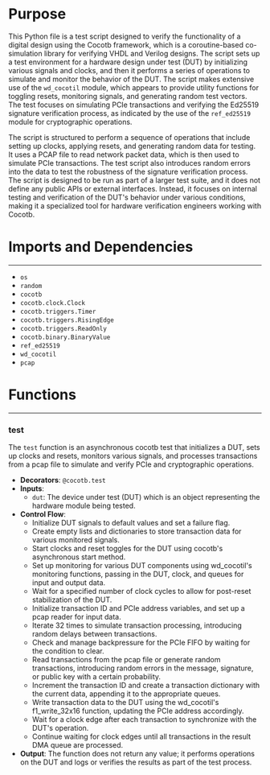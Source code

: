 # Purpose
This Python file is a test script designed to verify the functionality of a digital design using the Cocotb framework, which is a coroutine-based co-simulation library for verifying VHDL and Verilog designs. The script sets up a test environment for a hardware design under test (DUT) by initializing various signals and clocks, and then it performs a series of operations to simulate and monitor the behavior of the DUT. The script makes extensive use of the `wd_cocotil` module, which appears to provide utility functions for toggling resets, monitoring signals, and generating random test vectors. The test focuses on simulating PCIe transactions and verifying the Ed25519 signature verification process, as indicated by the use of the `ref_ed25519` module for cryptographic operations.

The script is structured to perform a sequence of operations that include setting up clocks, applying resets, and generating random data for testing. It uses a PCAP file to read network packet data, which is then used to simulate PCIe transactions. The test script also introduces random errors into the data to test the robustness of the signature verification process. The script is designed to be run as part of a larger test suite, and it does not define any public APIs or external interfaces. Instead, it focuses on internal testing and verification of the DUT's behavior under various conditions, making it a specialized tool for hardware verification engineers working with Cocotb.
# Imports and Dependencies

---
- `os`
- `random`
- `cocotb`
- `cocotb.clock.Clock`
- `cocotb.triggers.Timer`
- `cocotb.triggers.RisingEdge`
- `cocotb.triggers.ReadOnly`
- `cocotb.binary.BinaryValue`
- `ref_ed25519`
- `wd_cocotil`
- `pcap`


# Functions

---
### test<!-- {{#callable:firedancer/src/wiredancer/sim/top_f1/test.test}} -->
The `test` function is an asynchronous cocotb test that initializes a DUT, sets up clocks and resets, monitors various signals, and processes transactions from a pcap file to simulate and verify PCIe and cryptographic operations.
- **Decorators**: `@cocotb.test`
- **Inputs**:
    - `dut`: The device under test (DUT) which is an object representing the hardware module being tested.
- **Control Flow**:
    - Initialize DUT signals to default values and set a failure flag.
    - Create empty lists and dictionaries to store transaction data for various monitored signals.
    - Start clocks and reset toggles for the DUT using cocotb's asynchronous start method.
    - Set up monitoring for various DUT components using wd_cocotil's monitoring functions, passing in the DUT, clock, and queues for input and output data.
    - Wait for a specified number of clock cycles to allow for post-reset stabilization of the DUT.
    - Initialize transaction ID and PCIe address variables, and set up a pcap reader for input data.
    - Iterate 32 times to simulate transaction processing, introducing random delays between transactions.
    - Check and manage backpressure for the PCIe FIFO by waiting for the condition to clear.
    - Read transactions from the pcap file or generate random transactions, introducing random errors in the message, signature, or public key with a certain probability.
    - Increment the transaction ID and create a transaction dictionary with the current data, appending it to the appropriate queues.
    - Write transaction data to the DUT using the wd_cocotil's f1_write_32x16 function, updating the PCIe address accordingly.
    - Wait for a clock edge after each transaction to synchronize with the DUT's operation.
    - Continue waiting for clock edges until all transactions in the result DMA queue are processed.
- **Output**: The function does not return any value; it performs operations on the DUT and logs or verifies the results as part of the test process.


